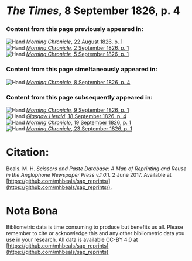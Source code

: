 # *The Times*, 8 September 1826, p. 4  
  
### Content from this page previously appeared in:  
![Hand](http://scissorsandpaste.net/wp-content/uploads/2017/06/smallhandpointer.png) [*Morning Chronicle*, 22 August 1826, p. 1](https://mhbeals.github.io/sap_html/Morning-Chronicle/Morning-Chronicle-22-August-1826-p-1)  
![Hand](http://scissorsandpaste.net/wp-content/uploads/2017/06/smallhandpointer.png) [*Morning Chronicle*, 2 September 1826, p. 1](https://mhbeals.github.io/sap_html/Morning-Chronicle/Morning-Chronicle-2-September-1826-p-1)  
![Hand](http://scissorsandpaste.net/wp-content/uploads/2017/06/smallhandpointer.png) [*Morning Chronicle*, 5 September 1826, p. 1](https://mhbeals.github.io/sap_html/Morning-Chronicle/Morning-Chronicle-5-September-1826-p-1)  
  
### Content from this page simeltaneously appeared in:  
![Hand](http://scissorsandpaste.net/wp-content/uploads/2017/06/smallhandpointer.png) [*Morning Chronicle*, 8 September 1826, p. 4](https://mhbeals.github.io/sap_html/Morning-Chronicle/Morning-Chronicle-8-September-1826-p-4)  
  
### Content from this page subsequently appeared in:  
![Hand](http://scissorsandpaste.net/wp-content/uploads/2017/06/smallhandpointer.png) [*Morning Chronicle*, 9 September 1826, p. 1](https://mhbeals.github.io/sap_html/Morning-Chronicle/Morning-Chronicle-9-September-1826-p-1)  
![Hand](http://scissorsandpaste.net/wp-content/uploads/2017/06/smallhandpointer.png) [*Glasgow Herald*, 18 September 1826, p. 4](https://mhbeals.github.io/sap_html/Glasgow-Herald/Glasgow-Herald-18-September-1826-p-4)  
![Hand](http://scissorsandpaste.net/wp-content/uploads/2017/06/smallhandpointer.png) [*Morning Chronicle*, 19 September 1826, p. 1](https://mhbeals.github.io/sap_html/Morning-Chronicle/Morning-Chronicle-19-September-1826-p-1)  
![Hand](http://scissorsandpaste.net/wp-content/uploads/2017/06/smallhandpointer.png) [*Morning Chronicle*, 23 September 1826, p. 1](https://mhbeals.github.io/sap_html/Morning-Chronicle/Morning-Chronicle-23-September-1826-p-1)  


# Citation: 

Beals. M. H. *Scissors and Paste Database: A Map of Reprinting and Reuse in the Anglophone Newspaper Press v.1.0.1.* 2 June 2017. Available at [https://github.com/mhbeals/sap_reprints/](https://github.com/mhbeals/sap_reprints/). 

# Nota Bona

Bibliometric data is time consuming to produce but benefits us all. Please remember to cite or acknowledge this and any other bibliometric data you use in your research. All data is available CC-BY 4.0 at [https://github.com/mhbeals/sap_reprints](https://github.com/mhbeals/sap_reprints)